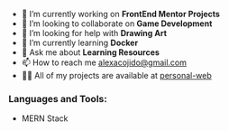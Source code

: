 <!--
<p> <img src="https://komarev.com/ghpvc/?username=sleepypillowz&label=Profile%20views&color=0e75b6&style=flat" alt="sleepypillowz" /> </p>
-->
- 🔭 I’m currently working on **FrontEnd Mentor Projects**
- 👯 I’m looking to collaborate on **Game Development**
- 🤝 I’m looking for help with **Drawing Art**
- 🌱 I’m currently learning **Docker**
- 💬 Ask me about **Learning Resources**
- 📫 How to reach me alexacojido@gmail.com
- 👨‍💻 All of my projects are available at <a href="https://sleepypillowz-personal-web.netlify.app/" target="_blank">personal-web</a>

### Languages and Tools:
- MERN Stack
<!--
[![Harlok's WakaTime stats](https://github-readme-stats.vercel.app/api/wakatime?username=sleepypillowz)](https://github.com/anuraghazra/github-readme-stats)

![Anurag's GitHub stats](https://github-readme-stats.vercel.app/api?username=sleepypillowz&show_icons=true&theme=dracula)
-->
